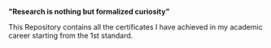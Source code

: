 
**"Research is nothing but formalized curiosity"**

This Repository contains all the certificates I have achieved in my academic career starting from the 1st standard.
